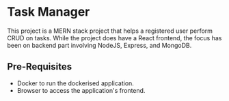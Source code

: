 # Task Manager
This project is a MERN stack project that helps a registered user perform CRUD on tasks. While the project does have a React frontend, the focus has been on backend part involving NodeJS, Express, and MongoDB.

## Pre-Requisites
* Docker to run the dockerised application.
* Browser to access the application's frontend.

